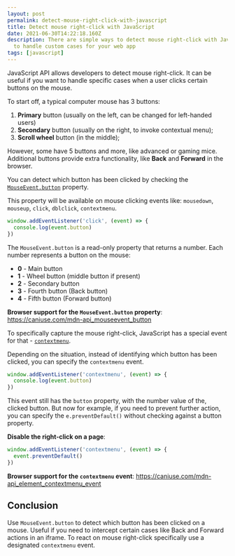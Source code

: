 ```yaml
---
layout: post
permalink: detect-mouse-right-click-with-javascript
title: Detect mouse right-click with JavaScript
date: 2021-06-30T14:22:18.160Z
description: There are simple ways to detect mouse right-click with JavaScript,
  to handle custom cases for your web app
tags: [javascript]
---
```


JavaScript API allows developers to detect mouse right-click. It can be useful if you want to handle specific cases when a user clicks certain buttons on the mouse.

To start off, a typical computer mouse has 3 buttons:

1. **Primary** button (usually on the left, can be changed for left-handed users)
2. **Secondary** button (usually on the right, to invoke contextual menu);
3. **Scroll wheel** button (in the middle);

However, some have 5 buttons and more, like advanced or gaming mice. Additional buttons provide extra functionality, like **Back** and **Forward** in the browser.

You can detect which button has been clicked by checking the [`MouseEvent.button`](https://developer.mozilla.org/en-US/docs/Web/API/MouseEvent/button) property.

This property will be available on mouse clicking events like: `mousedown`, `mouseup`, `click`, `dblclick`, `contextmenu`.

```javascript
window.addEventListener('click', (event) => {
  console.log(event.button)
})
```

The `MouseEvent.button` is a read-only property that returns a number. Each number represents a button on the mouse:

* **0** - Main button
* **1** - Wheel button (middle button if present)
* **2** - Secondary button 
* **3** - Fourth button (Back button)
* **4** - Fifth button (Forward button)

**Browser support for the `MouseEvent.button` property**: <https://caniuse.com/mdn-api_mouseevent_button>

To specifically capture the mouse right-click, JavaScript has a special event for that - [`contextmenu`](https://developer.mozilla.org/en-US/docs/Web/API/Element/contextmenu_event).

Depending on the situation, instead of identifying which button has been clicked, you can specify the `contextmenu` event.

```javascript
window.addEventListener('contextmenu', (event) => {
  console.log(event.button)
})
```

This event still has the `button` property, with the number value of the, clicked button. But now for example, if you need to prevent further action, you can specify the `e.preventDefault()` without checking against a button property.

**Disable the right-click on a page**:

```javascript
window.addEventListener('contextmenu', (event) => {
  event.preventDefault()
})
```

**Browser support for the `contextmenu` event**: <https://caniuse.com/mdn-api_element_contextmenu_event>

## Conclusion

Use `MouseEvent.button` to detect which button has been clicked on a mouse. Useful if you need to intercept certain cases like Back and Forward actions in an iframe.
To react on mouse right-click specifically use a designated `contextmenu` event.